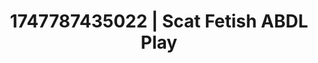 ---
categories:
- Tan lines & lingerie
- Passionate kisses
- Erotic vulnerability
- Romantic kink
- Erotic escapism
image: /assets/images/1747787435022.jpg
layout: post
seo:
  description: Featured content with premium Scat Fetish, ABDL Play. HD images available.
  keywords: Scat Fetish, ABDL Play
  og_image: /assets/images/1747787435022.jpg
  schema_type: VisualArtwork
tags:
- ABDL Play
- '#1747787435022'
- Scat Fetish
title: 1747787435022 | Scat Fetish ABDL Play
---